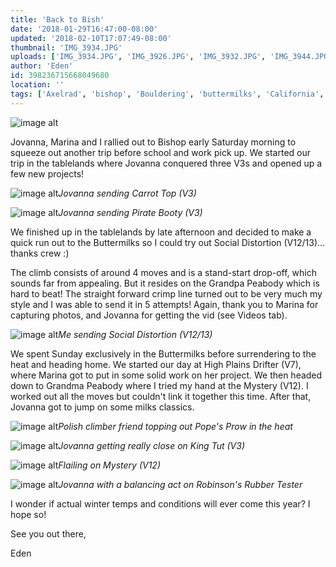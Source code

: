 ```yaml
---
title: 'Back to Bish'
date: '2018-01-29T16:47:00-08:00'
updated: '2018-02-10T17:07:49-08:00'
thumbnail: 'IMG_3934.JPG'
uploads: ['IMG_3934.JPG', 'IMG_3926.JPG', 'IMG_3932.JPG', 'IMG_3944.JPG', 'IMG_3946.JPG', 'IMG_3970.JPG', 'IMG_3971.jpg', 'IMG_3956.JPG']
author: 'Eden'
id: 398236715668049680
location: ''
tags: ['Axelrad', 'bishop', 'Bouldering', 'buttermilks', 'California', 'Climbing', 'Five', 'fiveten', 'granite', 'high plains drifter', 'sierra nevada', 'social distortion', 'Ten', 'v13']
---
```


![image alt](uploads/IMG_3934.JPG)

Jovanna, Marina and I rallied out to Bishop early Saturday morning to squeeze out another trip before school and work pick up. We started our trip in the tablelands where Jovanna conquered three V3s and opened up a few new projects!

![image alt](uploads/IMG_3926.JPG)*Jovanna sending Carrot Top (V3)*

![image alt](uploads/IMG_3932.JPG)*Jovanna sending Pirate Booty (V3)*

We finished up in the tablelands by late afternoon and decided to make a quick run out to the Buttermilks so I could try out Social Distortion (V12/13)... thanks crew :)

The climb consists of around 4 moves and is a stand-start drop-off, which sounds far from appealing. But it resides on the Grandpa Peabody which is hard to beat! The straight forward crimp line turned out to be very much my style and I was able to send it in 5 attempts! Again, thank you to Marina for capturing photos, and Jovanna for getting the vid (see Videos tab).

![image alt](uploads/IMG_3944.JPG)*Me sending Social Distortion (V12/13)*

We spent Sunday exclusively in the Buttermilks before surrendering to the heat and heading home. We started our day at High Plains Drifter (V7), where Marina got to put in some solid work on her project. We then headed down to Grandma Peabody where I tried my hand at the Mystery (V12). I worked out all the moves but couldn't link it together this time. After that, Jovanna got to jump on some milks classics.

![image alt](uploads/IMG_3946.JPG)*Polish climber friend topping out Pope's Prow in the heat*

![image alt](uploads/IMG_3970.JPG)*Jovanna getting really close on King Tut (V3)*

![image alt](uploads/IMG_3971.jpg)*Flailing on Mystery (V12)*

![image alt](uploads/IMG_3956.JPG)*Jovanna with a balancing act on Robinson's Rubber Tester*

I wonder if actual winter temps and conditions will ever come this year? I hope so!

See you out there,

Eden
